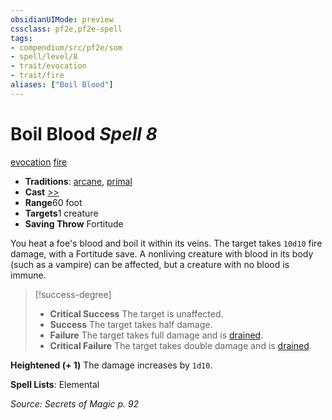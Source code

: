 ```yaml
---
obsidianUIMode: preview
cssclass: pf2e,pf2e-spell
tags:
- compendium/src/pf2e/som
- spell/level/8
- trait/evocation
- trait/fire
aliases: ["Boil Blood"]
---
```

# Boil Blood *Spell 8*   
[evocation](../../rules/traits/evocation.md)  [fire](../../rules/traits/fire.md)  

- **Traditions**: [arcane](../../rules/traits/arcane.md), [primal](../../rules/traits/primal.md)
- **Cast** [>>](../../rules/core-rulebook/chapter-9-playing-the-game.md#Actions "Two-Action") 
- **Range**60 foot
- **Targets**1 creature
- **Saving Throw** Fortitude

You heat a foe's blood and boil it within its veins. The target takes `10d10` fire damage, with a Fortitude save. A nonliving creature with blood in its body (such as a vampire) can be affected, but a creature with no blood is immune.

> [!success-degree] 
> - **Critical Success** The target is unaffected.
> - **Success** The target takes half damage.
> - **Failure** The target takes full damage and is [drained](../../rules/conditions.md#Drained).
> - **Critical Failure** The target takes double damage and is [drained](../../rules/conditions.md#Drained).

**Heightened (+ 1)** The damage increases by `1d10`.

**Spell Lists**: Elemental

*Source: Secrets of Magic p. 92*